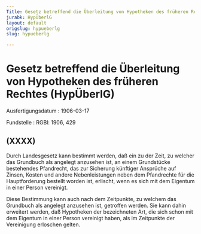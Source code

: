 ```yaml
---
Title: Gesetz betreffend die Überleitung von Hypotheken des früheren Rechtes
jurabk: HypÜberlG
layout: default
origslug: hypueberlg
slug: hypueberlg

---
```


# Gesetz betreffend die Überleitung von Hypotheken des früheren Rechtes (HypÜberlG)

Ausfertigungsdatum
:   1906-03-17

Fundstelle
:   RGBl: 1906, 429



## (XXXX)

Durch Landesgesetz kann bestimmt werden, daß ein zu der Zeit, zu
welcher das Grundbuch als angelegt anzusehen ist, an einem Grundstücke
bestehendes Pfandrecht, das zur Sicherung künftiger Ansprüche auf
Zinsen, Kosten und andere Nebenleistungen neben dem Pfandrechte für
die Hauptforderung bestellt worden ist, erlischt, wenn es sich mit dem
Eigentum in einer Person vereinigt.

Diese Bestimmung kann auch nach dem Zeitpunkte, zu welchem das
Grundbuch als angelegt anzusehen ist, getroffen werden. Sie kann dahin
erweitert werden, daß Hypotheken der bezeichneten Art, die sich schon
mit dem Eigentum in einer Person vereinigt haben, als im Zeitpunkte
der Vereinigung erloschen gelten.

